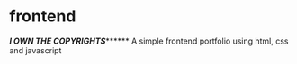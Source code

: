 # frontend
***************I OWN THE COPYRIGHTS*********************
A simple frontend portfolio using html, css and javascript
